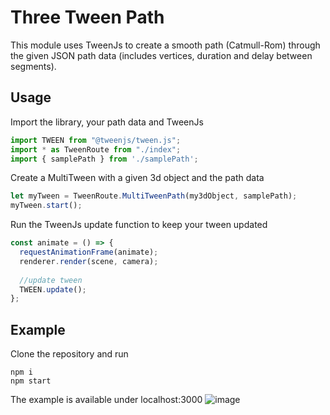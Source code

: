# Three Tween Path

This module uses TweenJs to create a smooth path (Catmull-Rom) through the given JSON path data (includes vertices, duration and delay between segments).

## Usage
Import the library, your path data and TweenJs
```js
import TWEEN from "@tweenjs/tween.js";
import * as TweenRoute from "./index";
import { samplePath } from './samplePath';
```

Create a MultiTween with a given 3d object and the path data
```js
let myTween = TweenRoute.MultiTweenPath(my3dObject, samplePath);
myTween.start();
```

Run the TweenJs update function to keep your tween updated
```js
const animate = () => {
  requestAnimationFrame(animate);
  renderer.render(scene, camera);
  
  //update tween
  TWEEN.update();
};
```

## Example
Clone the repository and run
```shell
npm i
npm start
```
The example is available under localhost:3000
![image](https://user-images.githubusercontent.com/64702286/121823139-87804c80-cca3-11eb-8408-69260f350d76.png)

